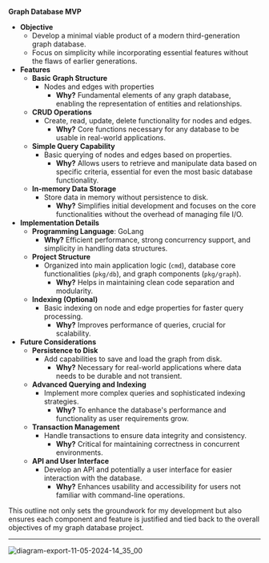 **Graph Database MVP**
- **Objective**
    - Develop a minimal viable product of a modern third-generation graph database.
    - Focus on simplicity while incorporating essential features without the flaws of earlier generations.
- **Features**
    - **Basic Graph Structure**
        - Nodes and edges with properties
            - **Why?** Fundamental elements of any graph database, enabling the representation of entities and relationships.
    - **CRUD Operations**
        - Create, read, update, delete functionality for nodes and edges.
            - **Why?** Core functions necessary for any database to be usable in real-world applications.
    - **Simple Query Capability**
        - Basic querying of nodes and edges based on properties.
            - **Why?** Allows users to retrieve and manipulate data based on specific criteria, essential for even the most basic database functionality.
    - **In-memory Data Storage**
        - Store data in memory without persistence to disk.
            - **Why?** Simplifies initial development and focuses on the core functionalities without the overhead of managing file I/O.
- **Implementation Details**
    - **Programming Language**: GoLang
        - **Why?** Efficient performance, strong concurrency support, and simplicity in handling data structures.
    - **Project Structure**
        - Organized into main application logic (`cmd`), database core functionalities (`pkg/db`), and graph components (`pkg/graph`).
            - **Why?** Helps in maintaining clean code separation and modularity.
    - **Indexing (Optional)**
        - Basic indexing on node and edge properties for faster query processing.
            - **Why?** Improves performance of queries, crucial for scalability.
- **Future Considerations**
    - **Persistence to Disk**
        - Add capabilities to save and load the graph from disk.
            - **Why?** Necessary for real-world applications where data needs to be durable and not transient.
    - **Advanced Querying and Indexing**
        - Implement more complex queries and sophisticated indexing strategies.
            - **Why?** To enhance the database's performance and functionality as user requirements grow.
    - **Transaction Management**
        - Handle transactions to ensure data integrity and consistency.
            - **Why?** Critical for maintaining correctness in concurrent environments.
    - **API and User Interface**
        - Develop an API and potentially a user interface for easier interaction with the database.
            - **Why?** Enhances usability and accessibility for users not familiar with command-line operations.

This outline not only sets the groundwork for my development but also ensures each component and feature is justified and tied back to the overall objectives of my graph database project.

---

![diagram-export-11-05-2024-14_35_00](https://github.com/scmacoll/graphdb-mvp/assets/85879687/780aed67-17c7-4f76-b2a2-529de61a1e89)
